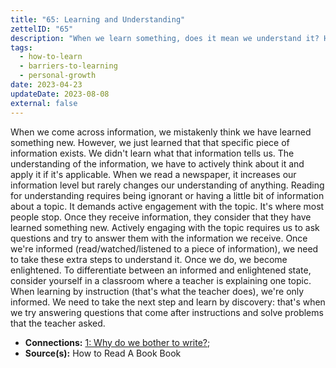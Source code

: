 ```yaml
---
title: "65: Learning and Understanding"
zettelID: "65"
description: "When we learn something, does it mean we understand it? How can we say we understand?"
tags:
  - how-to-learn
  - barriers-to-learning
  - personal-growth
date: 2023-04-23
updateDate: 2023-08-08
external: false
---
```


When we come across information, we mistakenly think we have learned something new. However, we just learned that that specific piece of information exists. We didn't learn what that information tells us. The understanding of the information, we have to actively think about it and apply it if it's applicable. When we read a newspaper, it increases our information level but rarely changes our understanding of anything. Reading for understanding requires being ignorant or having a little bit of information about a topic. It demands active engagement with the topic. It's where most people stop. Once they receive information, they consider that they have learned something new. Actively engaging with the topic requires us to ask questions and try to answer them with the information we receive. Once we're informed (read/watched/listened to a piece of information), we need to take these extra steps to understand it. Once we do, we become enlightened. To differentiate between an informed and enlightened state, consider yourself in a classroom where a teacher is explaining one topic. When learning by instruction (that's what the teacher does), we're only informed. We need to take the next step and learn by discovery: that's when we try answering questions that come after instructions and solve problems that the teacher asked.

- **Connections:** [1: Why do we bother to write?](/notes/1/);
- **Source(s):** How to Read A Book Book
